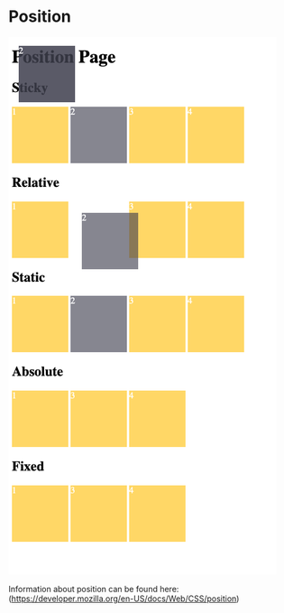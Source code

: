 # Position

![position image](position.png)

Information about position can be found here: (https://developer.mozilla.org/en-US/docs/Web/CSS/position)